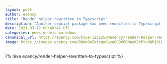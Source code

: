 ```yaml
---
layout: post
author: ecency
title: "Render helper rewritten in Typescript"
description: "Another crucial package has been rewritten to Typescript."
date: 2021-03-12 08:49:42 UTC
categories: news nodejs markdown
canonical_url: https://ecency.com/hive-125125/@ecency/render-helper-rewritten-to-typescript
image: https://images.ecency.com/DQme94ZxteguGxyu8GBV6BNayKErMYv8QMjBiPFGn1NASkv/render_helper_copy.png
---
```

{% hive ecency/render-helper-rewritten-to-typescript %}
